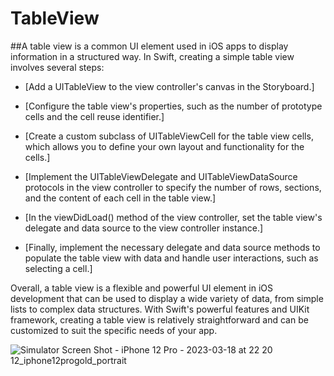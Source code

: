 # TableView
 
##A table view is a common UI element used in iOS apps to display information in a structured way. In Swift, creating a simple table view involves several steps:

* [Add a UITableView to the view controller's canvas in the Storyboard.]

* [Configure the table view's properties, such as the number of prototype cells and the cell reuse identifier.]

* [Create a custom subclass of UITableViewCell for the table view cells, which allows you to define your own layout and functionality for the cells.]

* [Implement the UITableViewDelegate and UITableViewDataSource protocols in the view controller to specify the number of rows, sections, and the content of each cell in the table view.]

* [In the viewDidLoad() method of the view controller, set the table view's delegate and data source to the view controller instance.]

* [Finally, implement the necessary delegate and data source methods to populate the table view with data and handle user interactions, such as selecting a cell.]

Overall, a table view is a flexible and powerful UI element in iOS development that can be used to display a wide variety of data, from simple lists to complex data structures. With Swift's powerful features and UIKit framework, creating a table view is relatively straightforward and can be customized to suit the specific needs of your app.

![Simulator Screen Shot - iPhone 12 Pro - 2023-03-18 at 22 20 12_iphone12progold_portrait](https://user-images.githubusercontent.com/124521487/226122885-a5176afa-5d3c-411a-ba09-eebdf3b452db.png)
